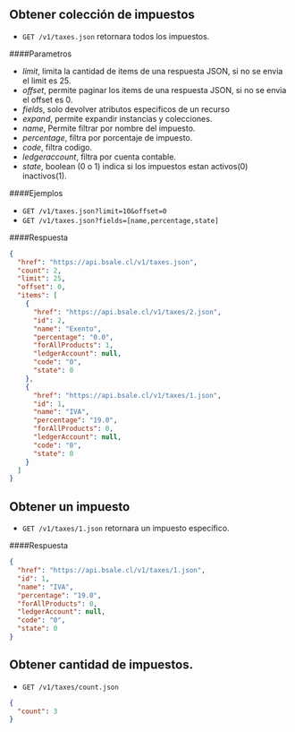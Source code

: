 Obtener colección de impuestos
------------------------------

* `GET /v1/taxes.json` retornara todos los impuestos.

####Parametros

- *limit*, limita la cantidad de items de una respuesta JSON, si no se envia el limit es 25.
- *offset*, permite paginar los items de una respuesta JSON, si no se envia el offset es 0.
- *fields*, solo devolver atributos especificos de un recurso
- *expand*, permite expandir instancias y colecciones.
- *name*, Permite filtrar por nombre del impuesto.
- *percentage*, filtra por porcentaje de impuesto.
- *code*, filtra codigo.
- *ledgeraccount*, filtra por cuenta contable.
- *state*, boolean (0 o 1) indica si los impuestos estan activos(0) inactivos(1).

####Ejemplos

* `GET /v1/taxes.json?limit=10&offset=0`
* `GET /v1/taxes.json?fields=[name,percentage,state]`

####Respuesta
```json
{
  "href": "https://api.bsale.cl/v1/taxes.json",
  "count": 2,
  "limit": 25,
  "offset": 0,
  "items": [
    {
      "href": "https://api.bsale.cl/v1/taxes/2.json",
      "id": 2,
      "name": "Exento",
      "percentage": "0.0",
      "forAllProducts": 1,
      "ledgerAccount": null,
      "code": "0",
      "state": 0
    },
    {
      "href": "https://api.bsale.cl/v1/taxes/1.json",
      "id": 1,
      "name": "IVA",
      "percentage": "19.0",
      "forAllProducts": 0,
      "ledgerAccount": null,
      "code": "0",
      "state": 0
    }
  ]
}
```
Obtener un impuesto
-------------------

* `GET /v1/taxes/1.json` retornara un impuesto específico.

####Respuesta
```json
{
  "href": "https://api.bsale.cl/v1/taxes/1.json",
  "id": 1,
  "name": "IVA",
  "percentage": "19.0",
  "forAllProducts": 0,
  "ledgerAccount": null,
  "code": "0",
  "state": 0
}
```
Obtener cantidad de impuestos.
-----------------------------------

* `GET /v1/taxes/count.json`
```json
{
  "count": 3
}
```